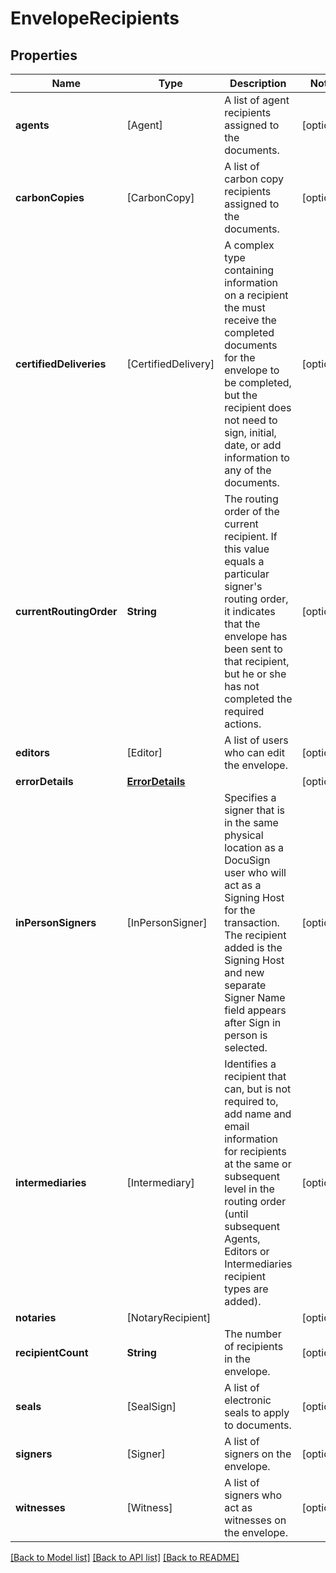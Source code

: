 # EnvelopeRecipients

## Properties
Name | Type | Description | Notes
------------ | ------------- | ------------- | -------------
**agents** | [Agent] | A list of agent recipients assigned to the documents. | [optional] 
**carbonCopies** | [CarbonCopy] | A list of carbon copy recipients assigned to the documents. | [optional] 
**certifiedDeliveries** | [CertifiedDelivery] | A complex type containing information on a recipient the must receive the completed documents for the envelope to be completed, but the recipient does not need to sign, initial, date, or add information to any of the documents. | [optional] 
**currentRoutingOrder** | **String** | The routing order of the current recipient. If this value equals a particular signer&#39;s routing order, it indicates that the envelope has been sent to that recipient, but he or she has not completed the required actions. | [optional] 
**editors** | [Editor] | A list of users who can edit the envelope. | [optional] 
**errorDetails** | [**ErrorDetails**](ErrorDetails.md) |  | [optional] 
**inPersonSigners** | [InPersonSigner] | Specifies a signer that is in the same physical location as a DocuSign user who will act as a Signing Host for the transaction. The recipient added is the Signing Host and new separate Signer Name field appears after Sign in person is selected. | [optional] 
**intermediaries** | [Intermediary] | Identifies a recipient that can, but is not required to, add name and email information for recipients at the same or subsequent level in the routing order (until subsequent Agents, Editors or Intermediaries recipient types are added). | [optional] 
**notaries** | [NotaryRecipient] |  | [optional] 
**recipientCount** | **String** | The number of recipients in the envelope. | [optional] 
**seals** | [SealSign] | A list of electronic seals to apply to documents. | [optional] 
**signers** | [Signer] | A list of signers on the envelope. | [optional] 
**witnesses** | [Witness] | A list of signers who act as witnesses on the envelope. | [optional] 

[[Back to Model list]](../README.md#documentation-for-models) [[Back to API list]](../README.md#documentation-for-api-endpoints) [[Back to README]](../README.md)


